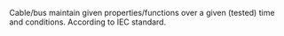 Cable/bus maintain given properties/functions over a given (tested) time and conditions. According to IEC standard.
